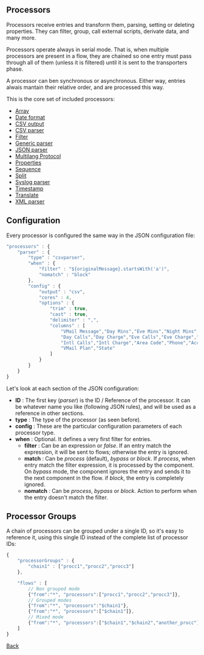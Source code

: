 ## Processors

Processors receive entries and transform them, parsing, setting or deleting properties. They can filter, group, call external scripts, derivate data, and many more.

Processors operate always in serial mode. That is, when multiple processors are present in a flow, they are chained so one entry must pass through all of them (unless it is filtered) until it is sent to the transporters phase.

A processor can ben synchronous or asynchronous. Either way, entries alwais mantain their relative order, and are processed this way.

This is the core set of included processors:

* [Array](array.md)
* [Date format](dateformat.md)
* [CSV output](csvout.md)
* [CSV parser](csvparser.md)
* [Filter](filter.md)
* [Generic parser](parser.md)
* [JSON parser](jsonparser.md)
* [Multilang Protocol](multilang.md)
* [Properties](properties.md)
* [Sequence](sequence.md)
* [Split](split.md)
* [Syslog parser](syslogparser.md)
* [Timestamp](timestamp.md)
* [Translate](translate.md)
* [XML parser](xmlparser.md)

## Configuration
Every processor is configured the same way in the JSON configuration file:

```javascript
"processors" : {
	"parser" : {
		"type" : "csvparser",
		"when" : {
			"filter" : "${originalMessage}.startsWith('a')",
			"nomatch" : "block"
		},
		"config" : {
			"output" : "csv",
			"cores" : 4,
			"options" : {
				"trim" : true,
				"cast" : true,
				"delimiter" : ",",
				"columns" : [
					"VMail Message","Day Mins","Eve Mins","Night Mins","Intl Mins","CustServ Calls",
					"Day Calls","Day Charge","Eve Calls","Eve Charge","Night Calls","Night Charge",
					"Intl Calls","Intl Charge","Area Code","Phone","Account Length","Int'l Plan",
					"VMail Plan","State"
				]
			}
		}
	}
}
```

Let's look at each section of the JSON configuration:
* **ID** : The first key (*parser*) is the ID / Reference of the processor. It can be whatever name you like (following JSON rules), and will be used as a reference in other sections.
* **type** : The type of the processor (as seen before).
* **config** : These are the particular configuration parameters of each processor type.
* **when** : Optional. It defines a very first filter for entries.
	* **filter** : Can be an expression or *false*. If an entry match the expression, it will be sent to flows; otherwise the entry is ignored.
	* **match** : Can be *process* (default), *bypass* or *block*. If *process*, when entry match the filter expression, it is processed by the component. On *bypass* mode, the component ignores the entry and sends it to the next component in the flow. if *block*, the entry is completely ignored.
	* **nomatch** : Can be *process*, *bypass* or *block*. Action to perform when the entry doesn't match the filter.

## Processor Groups
A chain of processors can be grouped under a single ID, so it's easy to reference it, using this single ID instead of the complete list of processor IDs:

```javascript
{
	"processorGroups" : {
		"chain1" : ["procc1","procc2","procc3"]
	},

	"flows" : [
		// Non grouped mode
		{"from":"*", "processors":["procc1","procc2","procc3"]},
		// Grouped modes
		{"from":"*", "processors":"$chain1"},
		{"from":"*", "processors":["$chain1"]},
		// Mixed mode
		{"from":"*", "processors":["$chain1","$chain2","another_procc"]},
	]
}
```

[Back](../README.md)
